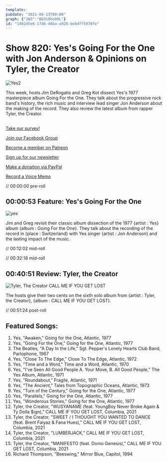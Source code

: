 ```yaml
---
template: 
pubdate: "2021-08-13T00:00"
graph: {"1W3":"BEOi0ho9XL"}
id: "1402d5e6-1746-46ba-a928-bebdff5978fe"
---
```






# Show 820: Yes's Going For the One with Jon Anderson & Opinions on Tyler, the Creator

![Yes2](https://static.soundopinions.org/images/2021/yes2.jpeg)

This week, hosts Jim DeRogatis and Greg Kot dissect Yes's 1977 masterpiece album Going For the One. They talk about the progressive rock band's history, the rich music and interview lead singer Jon Anderson about the making of the record. They also review the latest album from rapper Tyler, the Creator. 



## 

[Take our survey!](https://bit.ly/3i4BWdinsn)

[Join our Facebook Group](https://bit.ly/3sivr9T)

[Become a member on Patreon](https://bit.ly/3slWZvc)

[Sign up for our newsletter](https://bit.ly/3eEvRnG)

[Make a donation via PayPal](https://bit.ly/3dmt9lU)

[Record a Voice Memo](https://bit.ly/2RyD5Ah)

// 00:00:00 pre-roll



## 00:00:53 Feature: Yes's Going For the One

![yes](https://static.soundopinions.org/images/2021/yes2.jpeg)

Jim and Greg revisit their classic album dissection of the 1977 {artist : Yes} album {album : Going For the One}. They talk about the recording of the record in {place : Switzerland} with Yes singer {artist : Jon Anderson} and the lasting impact of the music.

// 00:12:02 mid-roll

// 00:32:18 mid-roll



## 00:40:51 Review: Tyler, the Creator

![Tyler, The Creator CALL ME IF YOU GET LOST](https://static.soundopinions.org/assets/820/1W34.jpg)

The hosts give their two cents on the sixth solo album from {artist : Tyler, the Creator}, {album : CALL ME IF YOU GET LOST}.

// 00:51:24 post-roll



## Featured Songs:

1. Yes, "Awaken," Going for the One, Atlantic, 1977
2. Yes, "Going For the One," Going for the One, Atlantic, 1977
3. The Beatles, "A Day In the Life," Sgt. Pepper's Lonely Hearts Club Band, Parlophone, 1967
4. Yes, "Close To The Edge," Close To The Edge, Atlantic, 1972
5. Yes, "Time and a Word," Time and a Word, Atlantic, 1970
6. Yes, "I've Seen All Good People  A. Your Move, B. All Good People," The Yes Album, Atlantic, 1971
7. Yes, "Roundabout," Fragile, Atlantic, 1971
8. Yes, "The Ancient," Tales from Topographic Oceans, Atlantic, 1973
9. Yes, "Turn of the Century," Going for the One, Atlantic, 1977
10. Yes, "Parallels," Going for the One, Atlantic, 1977
11. Yes, "Wonderous Stories," Going for the One, Atlantic, 1977
12. Tyler, the Creator, "WUSYANAME (feat. YoungBoy Never Broke Again & Ty Dolla $ign)," CALL ME IF YOU GET LOST, Columbia, 2021
13. Tyler, the Creator, "SWEET / I THOUGHT YOU WANTED TO DANCE (feat. Brent Faiyaz & Fana Hues)," CALL ME IF YOU GET LOST, Columbia, 2021
14. Tyler, the Creator, "LUMBERJACK," CALL ME IF YOU GET LOST, Columbia, 2021
15. Tyler, the Creator, "MANIFESTO (feat. Domo Genesis)," CALL ME IF YOU GET LOST, Columbia, 2021
16. Richard Thompson, "Beeswing," Mirror Blue, Capitol, 1994